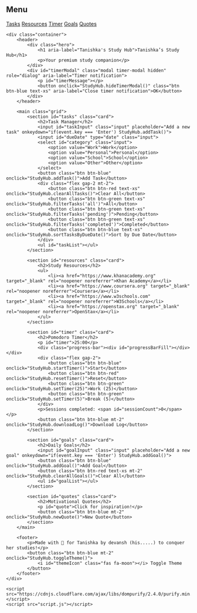 <!DOCTYPE html>
<html lang="en">
<head>
    <meta charset="UTF-8">
    <meta name="viewport" content="width=device-width, initial-scale=1.0">
    <title>Tanishka's Study Hub</title>
    <link rel="icon" href="data:image/svg+xml,<svg xmlns='http://www.w3.org/2000/svg' viewBox='0 0 24 24'><path fill='%237C3AED' d='M12 2l10 9H2l10-9zm0 2.618L4.738 10h14.524L12 4.618zM2 12h20v10H2V12zm2 2v6h16v-6H4z'/></svg>">
    <link href="https://fonts.googleapis.com/css2?family=Poppins:wght@400;600;700&display=swap" rel="stylesheet">
    <link href="https://cdnjs.cloudflare.com/ajax/libs/font-awesome/6.4.2/css/all.min.css" rel="stylesheet">
    <link rel="stylesheet" href="styles.css">
</head>
<body class="light-mode">
    <div id="sidebar" class="sidebar">
        <h2>Menu</h2>
        <a href="#tasks" onclick="StudyHub.navigate('tasks')">Tasks</a>
        <a href="#resources" onclick="StudyHub.navigate('resources')">Resources</a>
        <a href="#timer" onclick="StudyHub.navigate('timer')">Timer</a>
        <a href="#goals" onclick="StudyHub.navigate('goals')">Goals</a>
        <a href="#quotes" onclick="StudyHub.navigate('quotes')">Quotes</a>
    </div>
    <i class="fas fa-bars sidebar-toggle" onclick="StudyHub.toggleSidebar()" aria-label="Toggle sidebar"></i>

    <div class="container">
        <header>
            <div class="hero">
                <h1 aria-label="Tanishka's Study Hub">Tanishka’s Study Hub</h1>
                <p>Your premium study companion</p>
            </div>
            <div id="timerModal" class="modal timer-modal hidden" role="dialog" aria-label="Timer notification">
                <p id="timerMessage"></p>
                <button onclick="StudyHub.hideTimerModal()" class="btn btn-blue text-xs" aria-label="Close timer notification">OK</button>
            </div>
        </header>

        <main class="grid">
            <section id="tasks" class="card">
                <h2>Task Manager</h2>
                <input id="taskInput" class="input" placeholder="Add a new task" onkeydown="if(event.key === 'Enter') StudyHub.addTask()">
                <input id="dueDate" type="date" class="input">
                <select id="category" class="input">
                    <option value="Work">Work</option>
                    <option value="Personal">Personal</option>
                    <option value="School">School</option>
                    <option value="Other">Other</option>
                </select>
                <button class="btn btn-blue" onclick="StudyHub.addTask()">Add Task</button>
                <div class="flex gap-2 mt-2">
                    <button class="btn btn-red text-xs" onclick="StudyHub.clearAllTasks()">Clear All</button>
                    <button class="btn btn-green text-xs" onclick="StudyHub.filterTasks('all')">All</button>
                    <button class="btn btn-green text-xs" onclick="StudyHub.filterTasks('pending')">Pending</button>
                    <button class="btn btn-green text-xs" onclick="StudyHub.filterTasks('completed')">Completed</button>
                    <button class="btn btn-blue text-xs" onclick="StudyHub.sortTasksByDueDate()">Sort by Due Date</button>
                </div>
                <ul id="taskList"></ul>
            </section>

            <section id="resources" class="card">
                <h2>Study Resources</h2>
                <ul>
                    <li><a href="https://www.khanacademy.org" target="_blank" rel="noopener noreferrer">Khan Academy</a></li>
                    <li><a href="https://www.coursera.org" target="_blank" rel="noopener noreferrer">Coursera</a></li>
                    <li><a href="https://www.w3schools.com" target="_blank" rel="noopener noreferrer">W3Schools</a></li>
                    <li><a href="https://openstax.org" target="_blank" rel="noopener noreferrer">OpenStax</a></li>
                </ul>
            </section>

            <section id="timer" class="card">
                <h2>Pomodoro Timer</h2>
                <p id="timer">25:00</p>
                <div class="progress-bar"><div id="progressBarFill"></div></div>
                <div class="flex gap-2">
                    <button class="btn btn-blue" onclick="StudyHub.startTimer()">Start</button>
                    <button class="btn btn-red" onclick="StudyHub.resetTimer()">Reset</button>
                    <button class="btn btn-green" onclick="StudyHub.setTimer(25)">Work (25)</button>
                    <button class="btn btn-green" onclick="StudyHub.setTimer(5)">Break (5)</button>
                </div>
                <p>Sessions completed: <span id="sessionCount">0</span></p>
                <button class="btn btn-blue mt-2" onclick="StudyHub.downloadLog()">Download Log</button>
            </section>

            <section id="goals" class="card">
                <h2>Daily Goals</h2>
                <input id="goalInput" class="input" placeholder="Add a new goal" onkeydown="if(event.key === 'Enter') StudyHub.addGoal()">
                <button class="btn btn-blue" onclick="StudyHub.addGoal()">Add Goal</button>
                <button class="btn btn-red text-xs mt-2" onclick="StudyHub.clearAllGoals()">Clear All</button>
                <ul id="goalList"></ul>
            </section>

            <section id="quotes" class="card">
                <h2>Motivational Quotes</h2>
                <p id="quote">Click for inspiration!</p>
                <button class="btn btn-blue mt-2" onclick="StudyHub.newQuote()">New Quote</button>
            </section>
        </main>

        <footer>
            <p>Made with 💜 for Tanishka by devansh (his.....) to conquer her studies!</p>
            <button class="btn btn-blue mt-2" onclick="StudyHub.toggleTheme()">
                <i id="themeIcon" class="fas fa-moon"></i> Toggle Theme
            </button>
        </footer>
    </div>

    <script src="https://cdnjs.cloudflare.com/ajax/libs/dompurify/2.4.0/purify.min.js"></script>
    <script src="script.js"></script>
</body>
</html>
